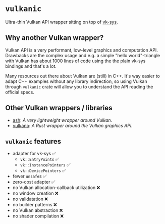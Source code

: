 # `vulkanic`

Ultra-thin Vulkan API wrapper sitting on top of [vk-sys](https://docs.rs/vk-sys).

## Why another Vulkan wrapper?

Vulkan API is a very performant, low-level graphics and computation API.
Drawbacks are the complex usage and e.g. a simple "hello world"-triangle with Vulkan has about
1000 lines of code using the the plain vk-sys bindings and that's a lot.

Many resources out there about Vulkan are (still) in C++. It's way easier to adapt C++ examples
without any library indirection, so using Vulkan through `vulkanic` crate will allow you
to understand the API reading the official specs.

## Other Vulkan wrappers / libraries
- [ash](https://docs.rs/ash): *A very lightweight wrapper around Vulkan.*
- [vulkano](https://docs.rs/vulkano): *A Rust wrapper around the Vulkan graphics API.*

## `vulkanic` features

- adapter for vk-sys ✅
  - `vk::EntryPoints` ✅
  - `vk::InstancePointers` ✅
  - `vk::DevicePointers` ✅
- fewer `unsafe`s ✅
- zero-cost adapter ✅
- no Vulkan allocation-callback utilization ❌
- no window creation ❌
- no validatation ❌
- no builder patterns ❌
- no Vulkan abstraction ❌
- no shader compilation ❌

